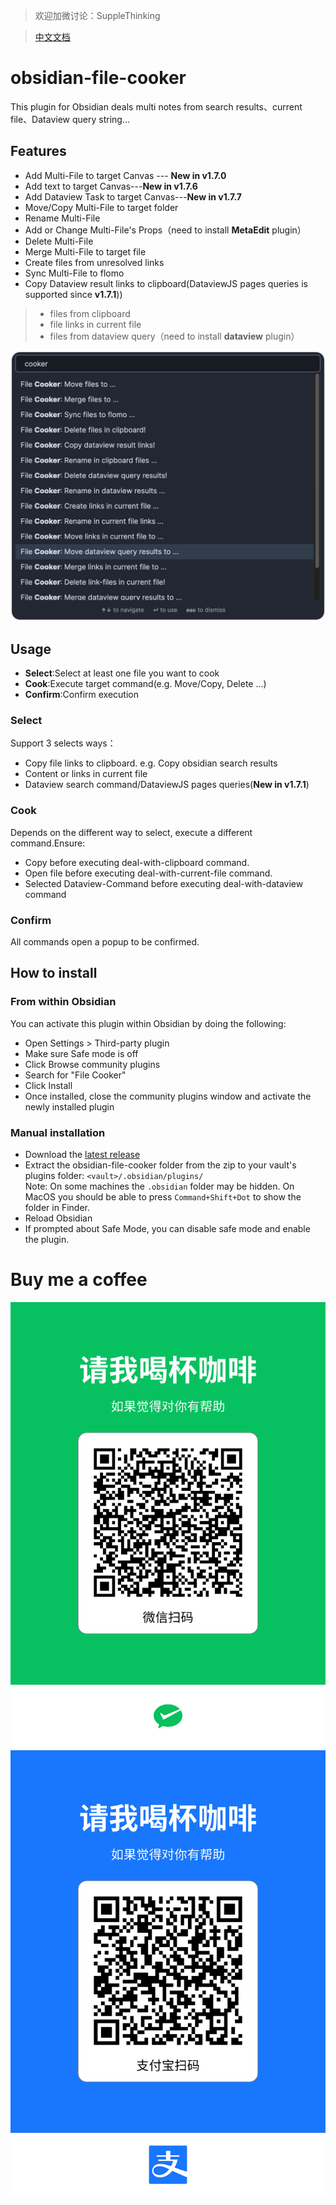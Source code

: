 > 欢迎加微讨论：SuppleThinking

> [中文文档](README_zh.md)

# obsidian-file-cooker

This plugin for Obsidian deals multi notes from search results、current file、Dataview query string...
    
## Features

- Add Multi-File to target Canvas --- **New in v1.7.0**
- Add text to target Canvas---**New in v1.7.6**
- Add Dataview Task to target Canvas---**New in v1.7.7**
- Move/Copy Multi-File to target folder
- Rename Multi-File
- Add or Change Multi-File's Props（need to install **MetaEdit** plugin）
- Delete Multi-File
- Merge Multi-File to target file
- Create files from unresolved links
- Sync Multi-File to flomo
- Copy Dataview result links to clipboard(DataviewJS pages queries is supported since **v1.7.1**))

> - files from clipboard
> - file links in current file
> - files from dataview query（need to install **dataview** plugin）

![obsidian-file-cooker Demo Image](demo.png)

## Usage

- **Select**:Select at least one file you want to cook
- **Cook**:Execute target command(e.g. Move/Copy, Delete ...)
- **Confirm**:Confirm execution

### Select

Support 3 selects ways：
- Copy file links to clipboard. e.g. Copy obsidian search results
- Content or links in current file
- Dataview search command/DataviewJS pages queries(**New in v1.7.1**)

### Cook

Depends on the different way to select, execute a different command.Ensure:
- Copy before executing deal-with-clipboard command.
- Open file before executing deal-with-current-file command.
- Selected Dataview-Command before executing deal-with-dataview command

### Confirm

All commands open a popup to be confirmed.

## How to install

### From within Obsidian
You can activate this plugin within Obsidian by doing the following:
- Open Settings > Third-party plugin
- Make sure Safe mode is off
- Click Browse community plugins
- Search for "File Cooker"
- Click Install
- Once installed, close the community plugins window and activate the newly installed plugin

### Manual installation

- Download the [latest release](https://github.com/ivaneye/obsidian-files-cooker/releases/latest)
- Extract the obsidian-file-cooker folder from the zip to your vault's plugins folder: `<vault>/.obsidian/plugins/`  
Note: On some machines the `.obsidian` folder may be hidden. On MacOS you should be able to press `Command+Shift+Dot` to show the folder in Finder.
- Reload Obsidian
- If prompted about Safe Mode, you can disable safe mode and enable the plugin.

# Buy me a coffee

![wxpay](wx_pay.png)
![alipay](alipay.png)